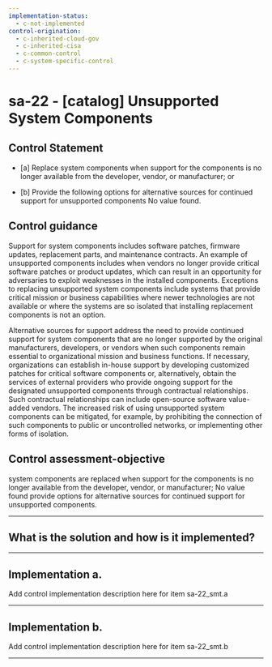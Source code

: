 ```yaml
---
implementation-status:
  - c-not-implemented
control-origination:
  - c-inherited-cloud-gov
  - c-inherited-cisa
  - c-common-control
  - c-system-specific-control
---
```


# sa-22 - \[catalog\] Unsupported System Components

## Control Statement

- \[a\] Replace system components when support for the components is no longer available from the developer, vendor, or manufacturer; or

- \[b\] Provide the following options for alternative sources for continued support for unsupported components No value found.

## Control guidance

Support for system components includes software patches, firmware updates, replacement parts, and maintenance contracts. An example of unsupported components includes when vendors no longer provide critical software patches or product updates, which can result in an opportunity for adversaries to exploit weaknesses in the installed components. Exceptions to replacing unsupported system components include systems that provide critical mission or business capabilities where newer technologies are not available or where the systems are so isolated that installing replacement components is not an option.

Alternative sources for support address the need to provide continued support for system components that are no longer supported by the original manufacturers, developers, or vendors when such components remain essential to organizational mission and business functions. If necessary, organizations can establish in-house support by developing customized patches for critical software components or, alternatively, obtain the services of external providers who provide ongoing support for the designated unsupported components through contractual relationships. Such contractual relationships can include open-source software value-added vendors. The increased risk of using unsupported system components can be mitigated, for example, by prohibiting the connection of such components to public or uncontrolled networks, or implementing other forms of isolation.

## Control assessment-objective

system components are replaced when support for the components is no longer available from the developer, vendor, or manufacturer;
No value found provide options for alternative sources for continued support for unsupported components.

______________________________________________________________________

## What is the solution and how is it implemented?

<!-- Please leave this section blank and enter implementation details in the parts below. -->

______________________________________________________________________

## Implementation a.

Add control implementation description here for item sa-22_smt.a

______________________________________________________________________

## Implementation b.

Add control implementation description here for item sa-22_smt.b

______________________________________________________________________

